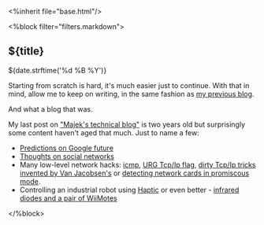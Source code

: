 <%inherit file="base.html"/>


<article>
<%block filter="filters.markdown">

${title}
====================================

<div class="date">${date.strftime('%d %B %Y')}</div>

Starting from scratch is hard, it's much easier just to continue. With that
in mind, allow me to keep on writing, in the same fashion as
[my previous blog](http://blogger.popcnt.org/).

And what a blog that was.

My last post on ["Majek's technical blog"](http://blogger.popcnt.org/)
is two years old but surprisingly some content haven't aged that
much. Just to name a few:

 * [Predictions on Google future](http://blogger.popcnt.org/2007/09/die-google-future-search-engines.html)
 * [Thoughts on social networks](http://blogger.popcnt.org/2007/06/my-theory-about-future-of-web.html)
 * Many low-level network hacks: [icmp](http://blogger.popcnt.org/2007/07/is-it-possible-to-abuse-icmp.html), [URG Tcp/Ip flag](http://blogger.popcnt.org/2007/07/what-happened-to-tcp-flag-urgent-msgoob.html), [dirty Tcp/Ip tricks invented by Van Jacobsen's](http://blogger.popcnt.org/2007/04/magia-w-tcpip-linuxa-bug-czy-ficzer.html) or [detecting network cards in promiscous mode](http://blogger.popcnt.org/2007/07/pcap-support-for-nmap-script-engine.html).
 * Controlling an industrial robot using [Haptic](http://blogger.popcnt.org/2008/04/motoman-controlled-by-haptic.html) or even better - [infrared diodes and a pair of WiiMotes](http://blogger.popcnt.org/2008/06/motoman-robot-controlled-by-two.html)

</%block>
</article>
